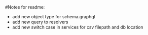 #Notes for readme:

- add new object type for schema.graphql
- add new query to resolvers
- add new switch case in services for csv filepath and db location

